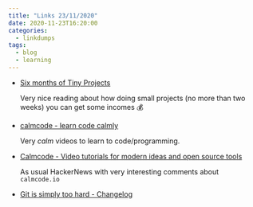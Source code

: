 ```yaml
---
title: "Links 23/11/2020"
date: 2020-11-23T16:20:00
categories:
  - linkdumps
tags:
  - blog
  - learning
---
```


* [Six months of Tiny Projects](https://tinyprojects.dev/posts/six_months_of_tiny_projects)

  Very nice reading about how doing small projects (no more than two weeks) you can get some incomes 💰

* [calmcode - learn code calmly](https://calmcode.io/)

  Very _calm_ videos to learn to code/programming.

* [Calmcode - Video tutorials for modern ideas and open source tools](https://news.ycombinator.com/item?id=25123059)

  As usual HackerNews with very interesting comments about `calmcode.io`

* [Git is simply too hard - Changelog](https://changelog.com/posts/git-is-simply-too-hard)
